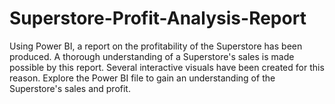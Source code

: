 # Superstore-Profit-Analysis-Report

Using Power BI, a report on the profitability of the Superstore has been produced. A thorough understanding of a Superstore's sales is made possible by this report. Several interactive visuals have been created for this reason. Explore the Power BI file to gain an understanding of the Superstore's sales and profit.
